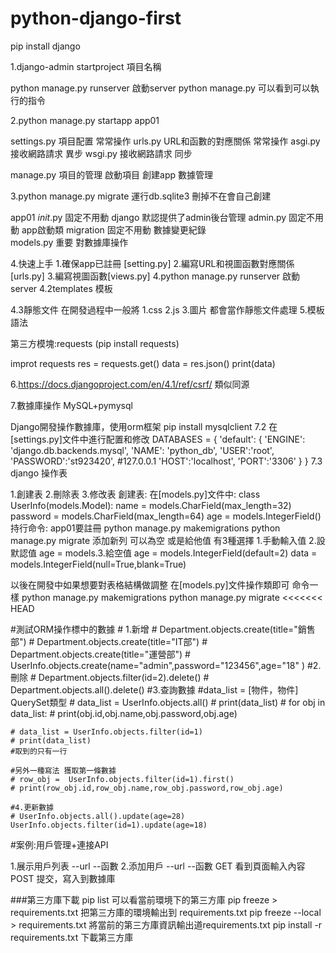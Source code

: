 # python-django-first

pip install django

1.django-admin startproject 項目名稱

python manage.py runserver 啟動server
python manage.py 可以看到可以執行的指令


2.python manage.py startapp app01

settings.py 項目配置        常常操作
urls.py URL和函數的對應關係  常常操作
asgi.py 接收網路請求 異步
wsgi.py 接收網路請求 同步

manage.py 項目的管理 啟動項目 創建app 數據管理

3.python manage.py migrate 運行db.sqlite3 刪掉不在會自己創建


app01
      _init_.py   固定不用動 django 默認提供了admin後台管理
	admin.py	固定不用動 app啟動類
	migration	固定不用動 數據變更紀錄	
	models.py	重要 	    對數據庫操作	

4.快速上手
	1.確保app已註冊 [setting.py]
	2.編寫URL和視圖函數對應關係[urls.py]
	3.編寫視圖函數[views.py]
	4.python manage.py runserver 啟動server
4.2templates 模板

4.3靜態文件
在開發過程中一般將
	1.css
	2.js
	3.圖片
都會當作靜態文件處理
5.模板語法

第三方模塊:requests (pip install requests)

improt requests
res = requests.get()
data = res.json()
print(data)

6.https://docs.djangoproject.com/en/4.1/ref/csrf/
類似同源

7.數據庫操作
MySQL+pymysql

Django開發操作數據庫，使用orm框架
pip install mysqlclient
7.2 在[settings.py]文件中進行配置和修改
DATABASES = {
    'default': {
         'ENGINE': 'django.db.backends.mysql',
         'NAME': 'python_db',
         'USER':'root',
         'PASSWORD':'st923420',
         #127.0.0.1 
         'HOST':'localhost',
         'PORT':'3306'
     }
}
7.3
django 操作表

1.創建表
2.刪除表
3.修改表
創建表:
在[models.py]文件中:
class UserInfo(models.Model):
    name = models.CharField(max_length=32)
    password = models.CharField(max_length=64)
    age = models.IntegerField()
持行命令: app01要註冊
python manage.py makemigrations
python manage.py migrate
添加新列 可以為空 或是給他值 有3種選擇 1.手動輸入值 2.設默認值 age = models.3.給空值
age = models.IntegerField(default=2)
data = models.IntegerField(null=True,blank=True)

以後在開發中如果想要對表格結構做調整
在[models.py]文件操作類即可
命令一樣
python manage.py makemigrations
python manage.py migrate
<<<<<<< HEAD

#測試ORM操作標中的數據
    # 1.新增
    # Department.objects.create(title="銷售部")
    # Department.objects.create(title="IT部")
    # Department.objects.create(title="運營部")
    # UserInfo.objects.create(name="admin",password="123456",age="18" )
    #2.刪除
    # Department.objects.filter(id=2).delete()
    # Department.objects.all().delete()
    #3.查詢數據
    #data_list = [物件，物件] QuerySet類型
    # data_list = UserInfo.objects.all()
    # print(data_list)
    # for obj in data_list:
    #     print(obj.id,obj.name,obj.password,obj.age)
    
    # data_list = UserInfo.objects.filter(id=1)
    # print(data_list)
    #取到的只有一行

    #另外一種寫法 獲取第一條數據
    # row_obj =  UserInfo.objects.filter(id=1).first()
    # print(row_obj.id,row_obj.name,row_obj.password,row_obj.age)

    #4.更新數據
    # UserInfo.objects.all().update(age=28)
    UserInfo.objects.filter(id=1).update(age=18)

#案例:用戶管理+連接API

1.展示用戶列表
    --url
    --函數
2.添加用戶
    --url
    --函數
    GET 看到頁面輸入內容
    POST 提交，寫入到數據庫

###第三方庫下載
pip list 可以看當前環境下的第三方庫
pip freeze > requirements.txt 把第三方庫的環境輸出到 requirements.txt
pip freeze --local > requirements.txt 將當前的第三方庫資訊輸出道requirements.txt
pip install -r requirements.txt 下載第三方庫